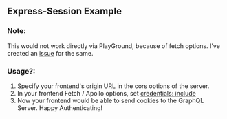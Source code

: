 ## Express-Session Example

### Note:

This would not work directly via PlayGround, because of fetch options. I've created an [issue](https://github.com/graphcool/graphql-yoga/issues/255) for the same.

### Usage?:

1. Specify your frontend's origin URL in the cors options of the server.
2. In your frontend Fetch / Apollo options, set [credentials: include](https://www.apollographql.com/docs/react/recipes/authentication.html)
3. Now your frontend would be able to send cookies to the GraphQL Server. Happy Authenticating!
